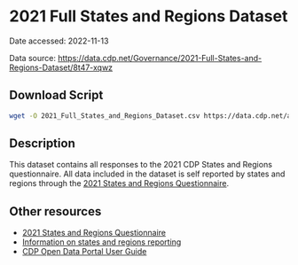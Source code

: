 # 2021 Full States and Regions Dataset

Date accessed: 2022-11-13

Data source: https://data.cdp.net/Governance/2021-Full-States-and-Regions-Dataset/8t47-xqwz

## Download Script
```sh
wget -O 2021_Full_States_and_Regions_Dataset.csv https://data.cdp.net/api/views/8t47-xqwz/rows.csv?accessType=DOWNLOAD
```

## Description
This dataset contains all responses to the 2021 CDP States and Regions questionnaire. All data included in the dataset is self reported by states and regions through the [2021 States and Regions Questionnaire](https://guidance.cdp.net/en/guidance?cid=22&ctype=theme&idtype=ThemeID&incchild=1&microsite=0&otype=Questionnaire).

## Other resources
- [2021 States and Regions Questionnaire](https://guidance.cdp.net/en/guidance?cid=22&ctype=theme&idtype=ThemeID&incchild=1&microsite=0&otype=Questionnaire)
- [Information on states and regions reporting](https://www.cdp.net/en/states-and-regions)
- [CDP Open Data Portal User Guide](https://cdn.cdp.net/cdp-production/comfy/cms/files/files/000/006/293/original/CDP_Open_Data_Portal_User_Guide_2022.pdf)

